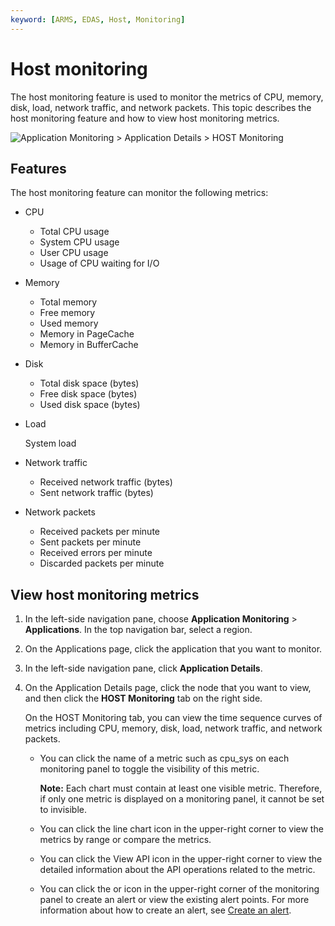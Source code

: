 ```yaml
---
keyword: [ARMS, EDAS, Host, Monitoring]
---
```


# Host monitoring

The host monitoring feature is used to monitor the metrics of CPU, memory, disk, load, network traffic, and network packets. This topic describes the host monitoring feature and how to view host monitoring metrics.

![Application Monitoring > Application Details > HOST Monitoring](https://static-aliyun-doc.oss-accelerate.aliyuncs.com/assets/img/en-US/1117358061/p43131.png)

## Features

The host monitoring feature can monitor the following metrics:

-   CPU
    -   Total CPU usage
    -   System CPU usage
    -   User CPU usage
    -   Usage of CPU waiting for I/O
-   Memory
    -   Total memory
    -   Free memory
    -   Used memory
    -   Memory in PageCache
    -   Memory in BufferCache
-   Disk
    -   Total disk space \(bytes\)
    -   Free disk space \(bytes\)
    -   Used disk space \(bytes\)
-   Load

    System load

-   Network traffic
    -   Received network traffic \(bytes\)
    -   Sent network traffic \(bytes\)
-   Network packets
    -   Received packets per minute
    -   Sent packets per minute
    -   Received errors per minute
    -   Discarded packets per minute

## View host monitoring metrics

1.  In the left-side navigation pane, choose **Application Monitoring** \> **Applications**. In the top navigation bar, select a region.
2.  On the Applications page, click the application that you want to monitor.
3.  In the left-side navigation pane, click **Application Details**.
4.  On the Application Details page, click the node that you want to view, and then click the **HOST Monitoring** tab on the right side.

    On the HOST Monitoring tab, you can view the time sequence curves of metrics including CPU, memory, disk, load, network traffic, and network packets.

    -   You can click the name of a metric such as cpu\_sys on each monitoring panel to toggle the visibility of this metric.

        **Note:** Each chart must contain at least one visible metric. Therefore, if only one metric is displayed on a monitoring panel, it cannot be set to invisible.

    -   You can click the line chart icon in the upper-right corner to view the metrics by range or compare the metrics.
    -   You can click the View API icon in the upper-right corner to view the detailed information about the API operations related to the metric.
    -   You can click the or icon in the upper-right corner of the monitoring panel to create an alert or view the existing alert points. For more information about how to create an alert, see [Create an alert](https://www.alibabacloud.com/help/doc-detail/94833.htm).

